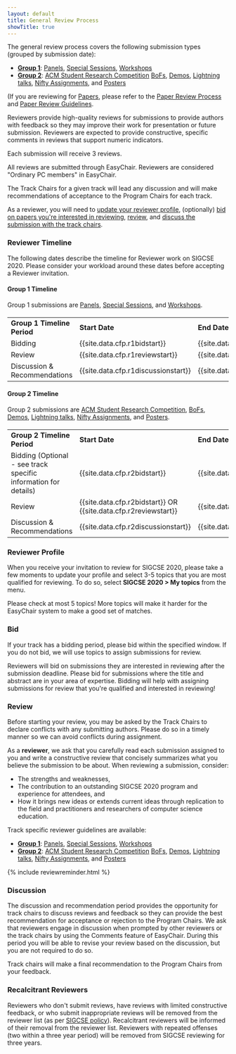 ```yaml
---
layout: default
title: General Review Process
showTitle: true
---
```


The general review process covers the following submission types (grouped by submission date):

* [**Group 1**](#group-1-timeline): [Panels](../reviewers/panel-review-guidelines.html), [Special Sessions](../reviewers/special-sessions-review-guidelines.html), [Workshops](../reviewers/workshop-review-guidelines.html)
* [**Group 2**](#group-2-timeline): 
[ACM Student Research Competition](../reviewers/src-review-guidelines.html)
[BoFs](../reviewers/bofs-review-guidelines.html), 
[Demos](../reviewers/demos-review-guidelines.html), 
[Lightning talks](../reviewers/lt-review-guidelines.html), 
[Nifty Assignments](../reviewers/nifty-review-guidelines.html), and
[Posters](../reviewers/poster-review-guidelines.html)  

(If you are reviewing for [Papers](../authors/papers.html), please refer to the [Paper Review Process](paper-review-process.html) and [Paper Review Guidelines](paper-review-guidelines.html).

Reviewers provide high-quality reviews for submissions to provide authors with feedback so they may improve their work for presentation or future submission.  Reviewers are expected to provide constructive, specific comments in reviews that support numeric indicators.  

Each submission will receive 3 reviews.  

All reviews are submitted through EasyChair.   Reviewers are considered "Ordinary PC members" in EasyChair.

The Track Chairs for a given track will lead any discussion and will make recommendations of acceptance to the Program Chairs for each track.

As a reviewer, you will need to [update your reviewer profile](#reviewer-profile), (optionally) [bid on papers you're interested in reviewing](#bid), [review](#review), and [discuss the submission with the track chairs](#discussion).

### Reviewer Timeline

The following dates describe the timeline for Reviewer work on SIGCSE 2020.  Please consider your workload around these dates before accepting a Reviewer invitation.

#### Group 1 Timeline 

Group 1 submissions are [Panels](../reviewers/panel-review-guidelines.html), [Special Sessions](../reviewers/special-sessions-review-guidelines.html), and [Workshops](../reviewers/workshop-review-guidelines.html).

<div class="table-responsive" style="margin-top: 20px;">
  <table class="table">
      <tbody>
		<tr>
			<td><strong>Group 1 Timeline Period</strong></td>
			<td><strong>Start Date</strong></td>
			<td><strong>End Date</strong></td>
		</tr>
		<tr>
			<td>Bidding</td>
			<td>{{site.data.cfp.r1bidstart}}</td>
			<td>{{site.data.cfp.r1bidend}}</td>
		</tr>
		<tr>
			<td>Review</td>
			<td>{{site.data.cfp.r1reviewstart}}</td>
			<td>{{site.data.cfp.r1reviewend}}</td>
		</tr>
		<tr>
			<td>Discussion & Recommendations</td>
			<td>{{site.data.cfp.r1discussionstart}}</td>
			<td>{{site.data.cfp.r1discussionend}}</td>
		</tr>
		</tbody>
	</table>
</div>

#### Group 2 Timeline

Group 2 submissions are [ACM Student Research Competition](../reviewers/src-review-guidelines.html), [BoFs](../reviewers/bofs-review-guidelines.html), [Demos](../reviewers/demos-review-guidelines.html), [Lightning talks](../reviewers/lt-review-guidelines.html), [Nifty Assignments](../reviewers/nifty-review-guidelines.html), and [Posters](../reviewers/poster-review-guidelines.html).
  
<div class="table-responsive" style="margin-top: 20px;">
  <table class="table">
      <tbody>
		<tr>
			<td><strong>Group 2 Timeline Period</strong></td>
			<td><strong>Start Date</strong></td>
			<td><strong>End Date</strong></td>
		</tr>
		<tr>
			<td>Bidding (Optional - see track specific information for details)</td>
			<td>{{site.data.cfp.r2bidstart}}</td>
			<td>{{site.data.cfp.r2bidend}}</td>
		</tr>
		<tr>
			<td>Review</td>
			<td>{{site.data.cfp.r2bidstart}} OR {{site.data.cfp.r2reviewstart}}</td>
			<td>{{site.data.cfp.r2reviewend}}</td>
		</tr>
		<tr>
			<td>Discussion & Recommendations</td>
			<td>{{site.data.cfp.r2discussionstart}}</td>
			<td>{{site.data.cfp.r2discussionend}}</td>
		</tr>
		</tbody>
	</table>
</div>

### Reviewer Profile

When you receive your invitation to review for SIGCSE 2020, please take a few moments to update your profile and select 3-5 topics that you are most qualified for reviewing.  To do so, select **SIGCSE 2020 > My topics** from the menu.  

Please check at most 5 topics!  More topics will make it harder for the EasyChair system to make a good set of matches. 

### Bid

If your track has a bidding period, please bid within the specified window.  If you do not bid, we will use topics to assign submissions for review.

Reviewers will bid on submissions they are interested in reviewing after the submission deadline.  Please bid for submissions where the title and abstract are in your area of expertise.  Bidding will help with assigning submissions for review that you're qualified and interested in reviewing!

### Review

Before starting your review, you may be asked by the Track Chairs to declare conflicts with any submitting authors.  Please do so in a timely manner so we can avoid conflicts during assignment.

As a **reviewer**, we ask that you carefully read each submission assigned to you and write a constructive review that concisely summarizes what you believe the submission to be about.  When reviewing a submission, consider:

* The strengths and weaknesses, 
* The contribution to an outstanding SIGCSE 2020 program and experience for attendees, and
* How it brings new ideas or extends current ideas through replication to the field and practitioners and researchers of computer science education.

Track specific reviewer guidelines are available:

* [**Group 1**](#group-1-timeline): [Panels](../reviewers/panel-review-guidelines.html), [Special Sessions](../reviewers/special-sessions-review-guidelines.html), [Workshops](../reviewers/workshop-review-guidelines.html)
* [**Group 2**](#group-2-timeline): 
[ACM Student Research Competition](../reviewers/src-review-guidelines.html)
[BoFs](../reviewers/bofs-review-guidelines.html), 
[Demos](../reviewers/demos-review-guidelines.html), 
[Lightning talks](../reviewers/lt-review-guidelines.html), 
[Nifty Assignments](../reviewers/nifty-review-guidelines.html), and
[Posters](../reviewers/poster-review-guidelines.html)   

{% include reviewreminder.html %}

### Discussion

The discussion and recommendation period provides the opportunity for track chairs to discuss reviews and feedback so they can provide the best recommendation for acceptance or rejection to the Program Chairs.  We ask that reviewers engage in discussion when prompted by other reviewers or the track chairs by using the Comments feature of EasyChair.  During this period you will be able to revise your review based on the discussion, but you are not required to do so.

Track chairs will make a final recommendation to the Program Chairs from your feedback. 

### Recalcitrant Reviewers
Reviewers who don't submit reviews, have reviews with limited constructive feedback, or who submit inappropriate reviews will be removed from the reviewer list (as per [SIGCSE policy](https://sigcse.org/sigcse/policies/pcr)). Recalcitrant reviewers will be informed of their removal from the reviewer list.  Reviewers with repeated offenses (two within a three year period) will be removed from SIGCSE reviewing for three years.